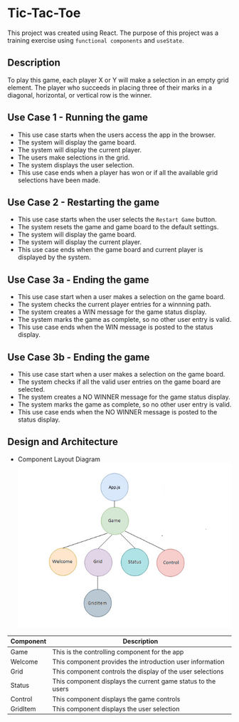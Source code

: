 # Tic-Tac-Toe

This project was created using React. The purpose of this project was a training exercise using `functional components` and `useState`.

## Description

To play this game, each player X or Y will make a selection in an empty grid element. The player who succeeds in placing three of their marks in a diagonal, horizontal, or vertical row is the winner.

## Use Case 1 - Running the game

- This use case starts when the users access the app in the browser.
- The system will display the game board.
- The system will display the current player.
- The users make selections in the grid.
- The system displays the user selection.
- This use case ends when a player has won or if all the available grid selections have been made.

## Use Case 2 - Restarting the game

- This use case starts when the user selects the `Restart Game` button.
- The system resets the game and game board to the default settings.
- The system will display the game board.
- The system will display the current player.
- This use case ends when the game board and current player is displayed by the system.

## Use Case 3a - Ending the game

- This use case start when a user makes a selection on the game board.
- The system checks the current player entries for a winnning path.
- The system creates a WIN message for the game status display.
- The system marks the game as complete, so no other user entry is valid.
- This use case ends when the WIN message is posted to the status display.

## Use Case 3b - Ending the game

- This use case start when a user makes a selection on the game board.
- The system checks if all the valid user entries on the game board are selected.
- The system creates a NO WINNER message for the game status display.
- The system marks the game as complete, so no other user entry is valid.
- This use case ends when the NO WINNER message is posted to the status display.

## Design and Architecture

- Component Layout Diagram
  ![Component Layout](https://github.com/ocsfwarch/tic_tac_toe/blob/master/Project_Docs/component_layout.png)

| Component | Description                                                  |
| --------- | ------------------------------------------------------------ |
| Game      | This is the controlling component for the app                |
| Welcome   | This component provides the introduction user information    |
| Grid      | This component controls the display of the user selections   |
| Status    | This component displays the current game status to the users |
| Control   | This component displays the game controls                    |
| GridItem  | This component displays the user selection                   |
